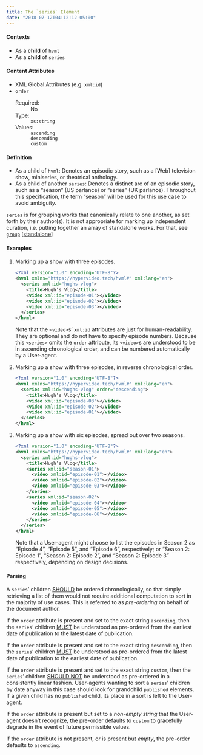 ```yaml
---
title: The `series` Element
date: "2018-07-12T04:12:12-05:00"
---
```


#### Contexts

- As a <b>child</b> of `hvml`
- As a <b>child</b> of `series`

#### Content Attributes

- XML Global Attributes (e.g. `xml:id`)
- `order`
  <dl class="inline-flex">
    <dt>Required:</dt>
    <dd>No</dd>
    <dt>Type:</dt>
    <dd><code class="language-text">xs:string</code></dd>
    <dt>Values:</dt>
    <dd><code class="language-text">ascending</code></dd>
    <!-- <dd><code class="language-text">[ascending | descending] aspirant</code></dd> -->
    <dd><code class="language-text">descending</code></dd>
    <dd><code class="language-text">custom</code></dd>
  </dl>

#### Definition

- As a child of `hvml`: Denotes an episodic story, such as a [Web] television show, miniseries, or theatrical anthology.
- As a child of another `series`: Denotes a distinct arc of an episodic story, such as a “season” (<abbr>US</abbr> parlance) or “series” (<abbr>UK</abbr> parlance). Throughout this specification, the term “season” will be used for this use case to avoid ambiguity.

`series` is for grouping works that canonically relate to one another, as set forth by their author(s). It is not appropriate for marking up independent curation, i.e. putting together an array of standalone works. For that, see <a title="single-page" href="/hvml#group"><code>group</code></a> [<a class="alt-link" href="/elements/group">standalone</a>]

#### Examples

1. Marking up a show with three episodes.

   ```xml
   <?xml version="1.0" encoding="UTF-8"?>
   <hvml xmlns="https://hypervideo.tech/hvml#" xml:lang="en">
     <series xml:id="hughs-vlog">
       <title>Hugh’s Vlog</title>
       <video xml:id="episode-01"></video>
       <video xml:id="episode-02"></video>
       <video xml:id="episode-03"></video>
     </series>
   </hvml>
   ```
   Note that the `<video>`s’ `xml:id` attributes are just for human-readability. They are optional and do not have to specify episode numbers. Because this `<series>` omits the `order` attribute, its `<video>`s are understood to be in ascending chronological order, and can be numbered automatically by a User-agent.

 2. Marking up a show with three episodes, in reverse chronological order.

    ```xml
    <?xml version="1.0" encoding="UTF-8"?>
    <hvml xmlns="https://hypervideo.tech/hvml#" xml:lang="en">
      <series xml:id="hughs-vlog" order="descending">
        <title>Hugh’s Vlog</title>
        <video xml:id="episode-03"></video>
        <video xml:id="episode-02"></video>
        <video xml:id="episode-01"></video>
      </series>
    </hvml>
    ```
3. Marking up a show with six episodes, spread out over two seasons.

   ```xml
   <?xml version="1.0" encoding="UTF-8"?>
   <hvml xmlns="https://hypervideo.tech/hvml#" xml:lang="en">
     <series xml:id="hughs-vlog">
       <title>Hugh’s Vlog</title>
       <series xml:id="season-01">
         <video xml:id="episode-01"></video>
         <video xml:id="episode-02"></video>
         <video xml:id="episode-03"></video>
       </series>
       <series xml:id="season-02">
         <video xml:id="episode-04"></video>
         <video xml:id="episode-05"></video>
         <video xml:id="episode-06"></video>
       </series>
     </series>
   </hvml>
   ```

   Note that a User-agent might choose to list the episodes in Season 2 as “Episode 4”, “Episode 5”, and “Episode 6”, respectively; or “Season 2: Episode 1”, “Season 2: Episode 2”, and “Season 2: Episode 3” respectively, depending on design decisions.

#### Parsing

A `series`’ children [SHOULD](https://tools.ietf.org/html/rfc2119#section-3) be ordered chronologically, so that simply retrieving a list of them would not require additional computation to sort in the majority of use cases. This is referred to as <dfn>pre-ordering</dfn> on behalf of the document author.

If the `order` attribute is present and set to the exact string `ascending`, then the `series`’ children [MUST](https://tools.ietf.org/html/rfc2119#section-1) be understood as pre-ordered from the earliest date of publication to the latest date of publication.

If the `order` attribute is present and set to the exact string `descending`, then the `series`’ children [MUST](https://tools.ietf.org/html/rfc2119#section-1) be understood as pre-ordered from the latest date of publication to the earliest date of publication.

If the `order` attribute is present and set to the exact string `custom`, then the `series`’ children [SHOULD NOT](https://tools.ietf.org/html/rfc2119#section-4) be understood as pre-ordered in a consistently linear fashion. User-agents wanting to sort a `series`’ children by date anyway in this case should look for grandchild `published` elements. If a given child has no `published` child, its place in a sort is left to the User-agent.

If the `order` attribute is present but set to a <dfn title="Any sequence of characters excluding NULL, the empty string, and pure whitespace">non-empty string</dfn> that the User-agent doesn’t recognize, the pre-order defaults to `custom` to gracefully degrade in the event of future permissible values.

If the `order` attribute is not present, or is present but <dfn title="any of NULL, the empty string, or pure whitespace">empty</dfn>, the pre-order defaults to `ascending`.
<!--
#### Rationale For

- `group` is potentially overloaded, which is currently being used to denote series as well as glossary entries.
- Makes XPath selectors easier to read and write: `hvml/group[@type='series'][1]` vs. `hvml/series[1]`

#### Rationale Against

- Promotes reuse of existing elements rather than creating new ones.
- Users may mistakenly use it to group non-serial content.
 -->
